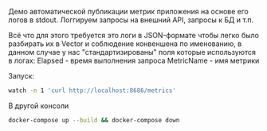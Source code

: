Демо автоматической публикации метрик приложения на основе его логов в stdout.
Логгируем запросы на внешний API, запросы к БД и т.п.

Всё что для этого требуется это логи в JSON-формате чтобы легко было разбирать их в Vector и соблюдение конвеншена
по именованию, в данном случае у нас "стандартизированы" поля которые используются в логах:
Elapsed - время выполнения запроса
MetricName - имя метрики


Запуск:
```bash
watch -n 1 'curl http://localhost:8686/metrics'
```

В другой консоли
```bash
docker-compose up --build && docker-compose down
```
